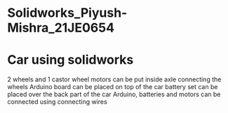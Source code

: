 # Solidworks_Piyush-Mishra_21JE0654
# Car using solidworks
2 wheels and 1 castor wheel
motors can be put inside axle connecting the wheels
Arduino board can be placed on top of the car
battery set can be placed over the back part of the car
Arduino, batteries and motors can be connected using connecting wires
